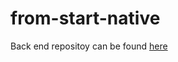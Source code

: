 # from-start-native
Back end repositoy can be found [here](https://github.com/Haki-Malai/from-start)
